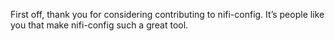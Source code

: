 First off, thank you for considering contributing to nifi-config. It’s people like you that make nifi-config such a great tool.
